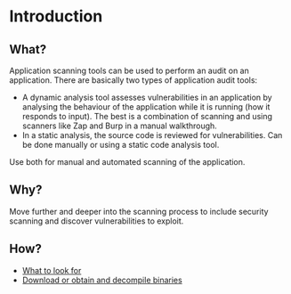 # Introduction

## What?

Application scanning tools can be used to perform an audit on an application. There are basically two types of application audit tools:

* A dynamic analysis tool assesses vulnerabilities in an application by analysing the behaviour of the application while it is running (how it responds to input). The best is a combination of scanning and using scanners like Zap and Burp in a manual walkthrough.
* In a static analysis, the source code is reviewed for vulnerabilities. Can be done manually or using a static code analysis tool.

Use both for manual and automated scanning of the application.

## Why?

Move further and deeper into the scanning process to include security scanning and discover vulnerabilities to exploit. 

## How?

* [What to look for](scanning.md)
* [Download or obtain and decompile binaries](binaries.md)
